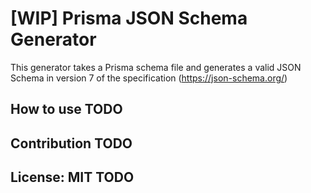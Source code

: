 # [WIP] Prisma JSON Schema Generator

This generator takes a Prisma schema file and generates a valid JSON Schema in version 7 of the specification (https://json-schema.org/)

## How to use TODO

## Contribution TODO

## License: MIT TODO